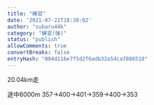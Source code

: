 ```yaml
---
title: "練習"
date: '2021-07-22T18:38:02'
author: "subaru44k"
category: "練習(強)"
status: "publish"
allowComments: true
convertBreaks: false
entryHash: "094d216e7f5d2f6adb32a54caf086518"
---
```

20.04km走

途中6000m
357→400→401→359→400→353
